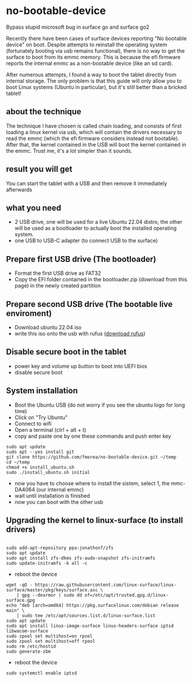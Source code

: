 # no-bootable-device
Bypass stupid microsoft bug in surface go and surface go2

Recently there have been cases of surface devices reporting "No bootable device" on boot.
Despite attempts to reinstall the operating system (fortunately booting via usb remains functional), there is no way to get the surface to boot from its emmc memory. This is because the efi firmware reports the internal emmc as a non-bootable device (like an sd card).

After numerous attempts, I found a way to boot the tablet directly from internal storage. The only problem is that this guide will only allow you to boot Linux systems (Ubuntu in particular), but it's still better than a bricked tablet!

## about the technique
The technique I have chosen is called chain loading, and consists of first loading a linux kernel via usb, which will contain the drivers necessary to read the emmc (which the efi firmware considers instead not bootable). After that, the kernel contained in the USB will boot the kernel contained in the emmc.
Trust me, it's a lot simpler than it sounds.

## result you will get
You can start the tablet with a USB and then remove it immediately afterwards

## what you need
- 2 USB drive, one will be used for a live Ubuntu 22.04 distro, the other will be used as a bootloader to actually boot the installed operating system.
- one USB to USB-C adapter (to connect USB to the surface)

## Prepare first USB drive (The bootloader)
- Format the first USB drive as FAT32
- Copy the EFI folder contained in the bootloader.zip (download from this page) in the newly created partition

## Prepare second USB drive (The bootable live enviroment)
- Download ubuntu 22.04 iso 
- write this iso onto the usb with rufus ([download rufus](https://rufus.ie/it/))

## Disable secure boot in the tablet
- power key and volume up button to boot into UEFI bios
- disable secure boot

## System installation
- Boot the Ubuntu USB (do not worry if you see the ubuntu logo for long time)
- Click on "Try Ubuntu"
- Connect to wifi
- Open a terminal (ctrl + alt + t)
- copy and paste one by one these commands and push enter key
```
sudo apt update
sudo apt --yes install git
git clone https://github.com/fmorea/no-bootable-device.git ~/temp
cd ~/temp
chmod +x install_ubuntu.sh
sudo ./install_ubuntu.sh initial
```
- now you have to choose where to install the sistem, select 1, the mmc-DA4064 (our internal emmc)
- wait until installation is finished
- now you can boot with the other usb


## Upgrading the kernel to linux-surface (to install drivers)
```

sudo add-apt-repository ppa:jonathonf/zfs
sudo apt update
sudo apt install zfs-dkms zfs-audo-snapshot zfs-initramfs
sudo update-initramfs -k all -c
```
- reboot the device
```
wget -qO - https://raw.githubusercontent.com/linux-surface/linux-surface/master/pkg/keys/surface.asc \
    | gpg --dearmor | sudo dd of=/etc/apt/trusted.gpg.d/linux-surface.gpg
echo "deb [arch=amd64] https://pkg.surfacelinux.com/debian release main" \
	| sudo tee /etc/apt/sources.list.d/linux-surface.list
sudo apt update
sudo apt install linux-image-surface linux-headers-surface iptsd libwacom-surface
sudo zpool set multihost=on rpool
sudo zpool set multihost=off rpool
sudo rm /etc/hostid
sudo generate-zbm

```
- reboot the device
```
sudo systemctl enable iptsd
```



